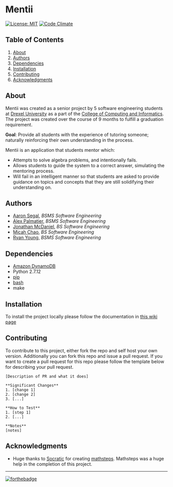 # Mentii
[![License: MIT](https://img.shields.io/badge/License-MIT-yellow.svg)](https://opensource.org/licenses/MIT) [![Code Climate](https://codeclimate.com/github/mentii/mentii/badges/gpa.svg)](https://codeclimate.com/github/mentii/mentii)

## Table of Contents
1. [About](#about)
2. [Authors](#authors)
3. [Dependencies](#dependencies)
4. [Installation](#installation)
5. [Contributing](#contributing)
6. [Acknowledgments](#acknowledgments)

## About
Mentii was created as a senior project by 5 software engineering students at [Drexel University](https://drexel.edu) as a part of the [College of Computing and Informatics](https://cci.drexel.edu). The project was created over the course of 9 months to fulfill a graduation requirement.

__Goal__: Provide all students with the experience of tutoring someone; naturally reinforcing their own understanding in the process.

Mentii is an application that students mentor which:
- Attempts to solve algebra problems, and intentionally fails.
- Allows students to guide the system to a correct answer, simulating the mentoring process.
- Will fail in an intelligent manner so that students are asked to provide guidance on topics and concepts that they are still solidifying their understanding on.

## Authors
- [Aaron Segal](https://github.com/aaronmsegal), _BSMS Software Engineering_
- [Alex Palmatier](https://github.com/asp78), _BSMS Software Engineering_
- [Jonathan McDaniel](https://github.com/jonathanmcdaniel), _BS Software Engineering_
- [Micah Chao](https://github.com/smc395), _BS Software Engineering_
- [Ryan Young](https://github.com/RyanYoung25), _BSMS Software Engineering_

## Dependencies
- [Amazon DynamoDB](http://docs.aws.amazon.com/amazondynamodb/latest/developerguide/DynamoDBLocal.html)
- Python 2.7.12
- [pip](https://pypi.python.org/pypi/pip)
- [bash](https://www.gnu.org/software/bash/)
- make

## Installation
To install the project locally please follow the documentation in [this wiki page](https://github.com/mentii/mentii/wiki/Local-Development-Setup-for-Ubuntu)

## Contributing
To contribute to this project, either fork the repo and self host your own version. Additionally you can fork this repo and issue a pull request. If you want to create a pull request for this repo please follow the template below for describing your pull request.
```
[Description of PR and what it does]

**Significant Changes**
1. [change 1]
2. [change 2]
3. [...]

**How to Test**
1. [step 1]
2. [...]

**Notes**
[notes]
```

## Acknowledgments
- Huge thanks to [Socratic](https://socratic.org/) for creating [mathsteps](https://github.com/socraticorg/mathsteps). Mathsteps was a huge help in the completion of this project.

***

[![forthebadge](http://forthebadge.com/images/badges/contains-technical-debt.svg)](http://forthebadge.com)

